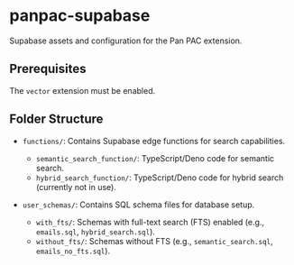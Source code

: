 # panpac-supabase

Supabase assets and configuration for the Pan PAC extension.

## Prerequisites

The `vector` extension must be enabled.

## Folder Structure

- `functions/`: Contains Supabase edge functions for search capabilities.
  - `semantic_search_function/`: TypeScript/Deno code for
    semantic search.
  - `hybrid_search_function/`: TypeScript/Deno code for hybrid search (currently
    not in use).

- `user_schemas/`: Contains SQL schema files for database setup.
  - `with_fts/`: Schemas with full-text search (FTS) enabled (e.g.,
    `emails.sql`, `hybrid_search.sql`).
  - `without_fts/`: Schemas without FTS (e.g., `semantic_search.sql`,
    `emails_no_fts.sql`).


